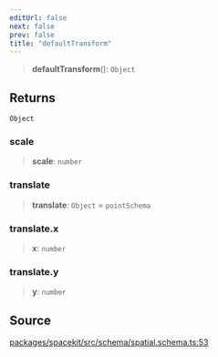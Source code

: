```yaml
---
editUrl: false
next: false
prev: false
title: "defaultTransform"
---
```


> **defaultTransform**(): `Object`

## Returns

`Object`

### scale

> **scale**: `number`

### translate

> **translate**: `Object` = `pointSchema`

### translate.x

> **x**: `number`

### translate.y

> **y**: `number`

## Source

[packages/spacekit/src/schema/spatial.schema.ts:53](https://github.com/nodenogg-in/alpha-p2p/blob/bd4a66e/packages/spacekit/src/schema/spatial.schema.ts#L53)

